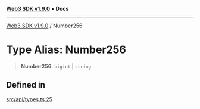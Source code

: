 [**Web3 SDK v1.9.0**](../README.md) • **Docs**

***

[Web3 SDK v1.9.0](../globals.md) / Number256

# Type Alias: Number256

> **Number256**: `bigint` \| `string`

## Defined in

[src/api/types.ts:25](https://github.com/Mystic-Nayy/alephium-web3/blob/ee41f5e0e7d7fb0b155fe62f05b2ac03772895ca/packages/web3/src/api/types.ts#L25)
